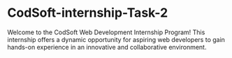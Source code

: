 # CodSoft-internship-Task-2
Welcome to the CodSoft Web Development Internship Program! This internship offers a dynamic opportunity for aspiring web developers to gain hands-on experience in an innovative and collaborative environment.
